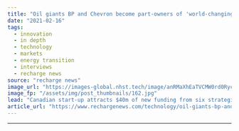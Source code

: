```yaml
---
title: "Oil giants BP and Chevron become part-owners of 'world-changing' deep-geothermal innovator Eavor"
date: "2021-02-16"
tags: 
  - innovation
  - in depth
  - technology
  - markets
  - energy transition
  - interviews
  - recharge news
source: "recharge news"
image_url: "https://images-global.nhst.tech/image/anRMaXhEaTVCMW0rd0RycE0zMGQ0d1grNElJcmYyZEZabFlybEprNE11Zz0=/nhst/binary/bb94c9e96c991dbe6e7f985dbc4ed112"
image_fp: "/assets/img/post_thumbnails/162.jpg"
lead: "Canadian start-up attracts $40m of new funding from six strategic partners to support the commercialisation of its 'holy grail' technology"
article_url: "https://www.rechargenews.com/technology/oil-giants-bp-and-chevron-become-part-owners-of-world-changing-deep-geothermal-innovator-eavor/2-1-963275"
---
```


---
